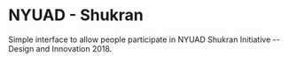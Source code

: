 # NYUAD - Shukran
Simple interface to allow people participate in NYUAD Shukran Initiative -- Design and Innovation 2018.
